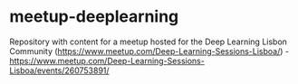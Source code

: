 # meetup-deeplearning
Repository with content for a meetup hosted for the Deep Learning Lisbon Community (https://www.meetup.com/Deep-Learning-Sessions-Lisboa/) - https://www.meetup.com/Deep-Learning-Sessions-Lisboa/events/260753891/
